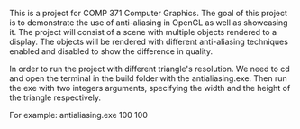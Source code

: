 This is a project for COMP 371 Computer Graphics. The goal of this project is to demonstrate the use of anti-aliasing in OpenGL as well as showcasing it. The project will consist of a scene with multiple objects rendered to a display. The objects will be rendered with different anti-aliasing techniques enabled and disabled to show the difference in quality.

In order to run the project with different triangle's resolution. We need to cd and open the terminal in the build folder with the antialiasing.exe. Then run the exe with two integers arguments, specifying the width and the height of the triangle respectively.

For example: antialiasing.exe 100 100
